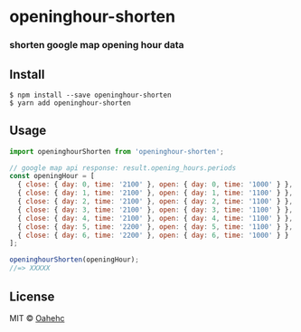 # openinghour-shorten
### shorten google map opening hour data


## Install
```
$ npm install --save openinghour-shorten
$ yarn add openinghour-shorten
```


## Usage

```js
import openinghourShorten from 'openinghour-shorten';

// google map api response: result.opening_hours.periods
const openingHour = [
  { close: { day: 0, time: '2100' }, open: { day: 0, time: '1000' } },
  { close: { day: 1, time: '2100' }, open: { day: 1, time: '1100' } },
  { close: { day: 2, time: '2100' }, open: { day: 2, time: '1100' } },
  { close: { day: 3, time: '2100' }, open: { day: 3, time: '1100' } },
  { close: { day: 4, time: '2100' }, open: { day: 4, time: '1100' } },
  { close: { day: 5, time: '2200' }, open: { day: 5, time: '1100' } },
  { close: { day: 6, time: '2200' }, open: { day: 6, time: '1000' } }
];

openinghourShorten(openingHour);
//=> XXXXX
```


## License
MIT © [Oahehc](https://github.com/oahehc)

